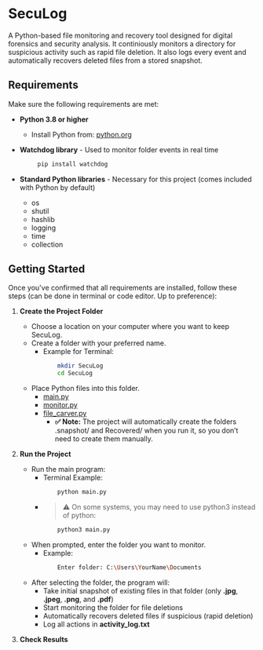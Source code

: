 # SecuLog
A Python-based file monitoring and recovery tool designed for digital forensics and security analysis. It continiously monitors a directory for suspicious activity such as rapid file deletion. It also logs every event and automatically recovers deleted files from a stored snapshot.

## Requirements
Make sure the following requirements are met:
- **Python 3.8 or higher** 
  - Install Python from: [python.org](https://www.python.org/downloads/)
    
- **Watchdog library** - Used to monitor folder events in real time
  ```bash
       pip install watchdog
  
- **Standard Python libraries** - Necessary for this project (comes included with Python by default)
  - os
  - shutil
  - hashlib
  - logging
  - time
  - collection

## Getting Started
Once you've confirmed that all requirements are installed, follow these steps (can be done in terminal or code editor. Up to preference):
1. **Create the Project Folder**
   - Choose a location on your computer where you want to keep SecuLog.
   - Create a folder with your preferred name.
     - Example for Terminal:
       ```bash
           mkdir SecuLog
           cd SecuLog
   - Place Python files into this folder.
     - [main.py](main.py)
     - [monitor.py](monitory.py)
     - [file_carver.py](file_carver.py)
       - **✅ Note:** The project will automatically create the folders .snapshot/ and Recovered/ when you run it, so you don’t need to create them manually.  

2. **Run the Project**
   - Run the main program:
     - Terminal Example:
        ```bash
            python main.py
     - > ⚠️ On some systems, you may need to use python3 instead of python:
        ```bash
            python3 main.py
      
   - When prompted, enter the folder you want to monitor.
     - Example:
       ```bash
           Enter folder: C:\Users\YourName\Documents
       
   - After selecting the folder, the program will:
     - Take initial snapshot of existing files in that folder (only **.jpg**, **.jpeg**, **.png**, and **.pdf**)
     - Start monitoring the folder for file deletions
     - Automatically recovers deleted files if suspicious (rapid deletion)
     - Log all actions in **activity_log.txt**
    
3. **Check Results**

       

    





